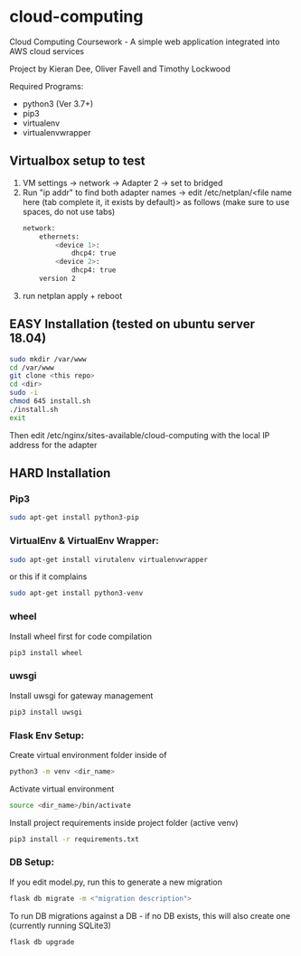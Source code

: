 # cloud-computing
Cloud Computing Coursework - A simple web application integrated into AWS cloud services

Project by Kieran Dee, Oliver Favell and Timothy Lockwood

Required Programs:
- python3 (Ver 3.7+)
- pip3
- virtualenv
- virtualenvwrapper

## Virtualbox setup to test
1. VM settings -> network -> Adapter 2 -> set to bridged
2. Run "ip addr" to find both adapter names -> edit /etc/netplan/<file name here (tab complete it, it exists by default)> as follows (make sure to use spaces, do not use tabs)
    ```bash
    network:
        ethernets:
            <device 1>:
                dhcp4: true
            <device 2>:
                dhcp4: true
        version 2
    ```
3. run netplan apply + reboot

## EASY Installation (tested on ubuntu server 18.04)

```bash
sudo mkdir /var/www
cd /var/www
git clone <this repo>
cd <dir>
sudo -i
chmod 645 install.sh
./install.sh
exit
```

Then edit /etc/nginx/sites-available/cloud-computing with the local IP address for the adapter

## HARD Installation
### Pip3
```bash
sudo apt-get install python3-pip
```
### VirtualEnv & VirtualEnv Wrapper:
```bash
sudo apt-get install virutalenv virtualenvwrapper
```
or this if it complains
```bash
sudo apt-get install python3-venv
```

### wheel
Install wheel first for code compilation
```bash
pip3 install wheel
```

### uwsgi
Install uwsgi for gateway management
```bash
pip3 install uwsgi
```

### Flask Env Setup:
Create virtual environment folder inside of 
```bash
python3 -m venv <dir_name>
```

Activate virtual environment
```bash
source <dir_name>/bin/activate
```

Install project requirements inside project folder (active venv)
```bash
pip3 install -r requirements.txt
```

### DB Setup:
If you edit model.py, run this to generate a new migration
```bash
flask db migrate -m <"migration description">
```

To run DB migrations against a DB - if no DB exists, this will also create one (currently running SQLite3)
```bash
flask db upgrade
```
